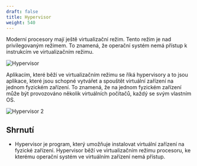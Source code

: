 ```yaml
---
draft: false
title: Hypervisor
weight: 540
---
```


Moderní procesory mají ještě virtualizační režim. Tento režim je nad privilegovaným režimem. To znamená, že operační systém nemá přístup k instrukcím ve virtualizačním režimu.

![Hypervisor](/jak-se-stat-ajtakem/os-vrstva/hypervisor.png)

Aplikacím, které běží ve virtualizačním režimu se říká hypervisory a to jsou aplikace, které jsou schopné vytvářet a spouštět virtuální zařízení na jednom fyzickém zařízení. To znamená, že na jednom fyzickém zařízení může být provozováno několik virtuálních počítačů, každý se svým vlastním OS.


![Hypervisor 2](/jak-se-stat-ajtakem/os-vrstva/hypervisor2.png)

## Shrnutí

- Hypervisor je program, který umožňuje instalovat virtuální zařízení na fyzické zařízení. Hypervisor běží ve virtualizačním režimu procesoru, ke kterému operační systém ve virtuálním zařízení nemá přístup.